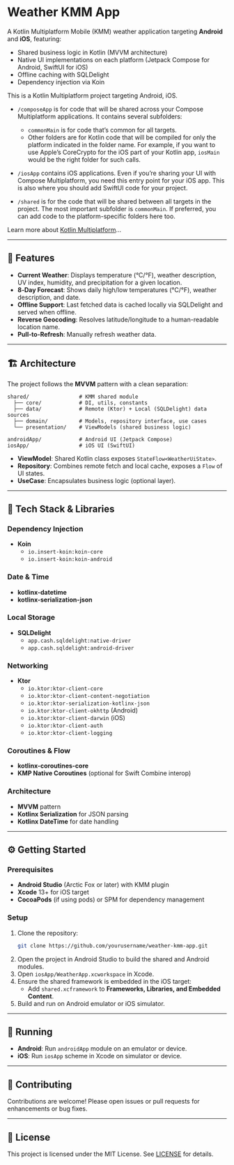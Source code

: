 # Weather KMM App

A Kotlin Multiplatform Mobile (KMM) weather application targeting **Android** and **iOS**, featuring:

- Shared business logic in Kotlin (MVVM architecture)
- Native UI implementations on each platform (Jetpack Compose for Android, SwiftUI for iOS)
- Offline caching with SQLDelight
- Dependency injection via Koin
  
This is a Kotlin Multiplatform project targeting Android, iOS.

* `/composeApp` is for code that will be shared across your Compose Multiplatform applications.
  It contains several subfolders:
  - `commonMain` is for code that’s common for all targets.
  - Other folders are for Kotlin code that will be compiled for only the platform indicated in the folder name.
    For example, if you want to use Apple’s CoreCrypto for the iOS part of your Kotlin app,
    `iosMain` would be the right folder for such calls.

* `/iosApp` contains iOS applications. Even if you’re sharing your UI with Compose Multiplatform, 
  you need this entry point for your iOS app. This is also where you should add SwiftUI code for your project.

* `/shared` is for the code that will be shared between all targets in the project.
  The most important subfolder is `commonMain`. If preferred, you can add code to the platform-specific folders here too.


Learn more about [Kotlin Multiplatform](https://www.jetbrains.com/help/kotlin-multiplatform-dev/get-started.html)…

---

## 🚀 Features

- **Current Weather**: Displays temperature (°C/°F), weather description, UV index, humidity, and precipitation for a given location.
- **8‑Day Forecast**: Shows daily high/low temperatures (°C/°F), weather description, and date.
- **Offline Support**: Last fetched data is cached locally via SQLDelight and served when offline.
- **Reverse Geocoding**: Resolves latitude/longitude to a human-readable location name.
- **Pull‑to‑Refresh**: Manually refresh weather data.

---

## 🏗 Architecture

The project follows the **MVVM** pattern with a clean separation:

```
shared/                # KMM shared module
  ├── core/            # DI, utils, constants
  ├── data/            # Remote (Ktor) + Local (SQLDelight) data sources
  ├── domain/          # Models, repository interface, use cases
  └── presentation/    # ViewModels (shared business logic)

androidApp/            # Android UI (Jetpack Compose)
iosApp/                # iOS UI (SwiftUI)
```

- **ViewModel**: Shared Kotlin class exposes `StateFlow<WeatherUiState>`.
- **Repository**: Combines remote fetch and local cache, exposes a `Flow` of UI states.
- **UseCase**: Encapsulates business logic (optional layer).

---

## 🧰 Tech Stack & Libraries

### Dependency Injection
- **Koin**
  - `io.insert-koin:koin-core`
  - `io.insert-koin:koin-android`

### Date & Time
- **kotlinx-datetime**
- **kotlinx-serialization-json**

### Local Storage
- **SQLDelight**
  - `app.cash.sqldelight:native-driver`
  - `app.cash.sqldelight:android-driver`

### Networking
- **Ktor**
  - `io.ktor:ktor-client-core`
  - `io.ktor:ktor-client-content-negotiation`
  - `io.ktor:ktor-serialization-kotlinx-json`
  - `io.ktor:ktor-client-okhttp` (Android)
  - `io.ktor:ktor-client-darwin` (iOS)
  - `io.ktor:ktor-client-auth`
  - `io.ktor:ktor-client-logging`

### Coroutines & Flow
- **kotlinx-coroutines-core**
- **KMP Native Coroutines** (optional for Swift Combine interop)

### Architecture
- **MVVM** pattern
- **Kotlinx Serialization** for JSON parsing
- **Kotlinx DateTime** for date handling

---

## ⚙️ Getting Started

### Prerequisites

- **Android Studio** (Arctic Fox or later) with KMM plugin
- **Xcode** 13+ for iOS target
- **CocoaPods** (if using pods) or SPM for dependency management

### Setup

1. Clone the repository:
   ```bash
   git clone https://github.com/yourusername/weather-kmm-app.git
   ```
2. Open the project in Android Studio to build the shared and Android modules.
3. Open `iosApp/WeatherApp.xcworkspace` in Xcode.
4. Ensure the shared framework is embedded in the iOS target:
   - Add `shared.xcframework` to **Frameworks, Libraries, and Embedded Content**.
5. Build and run on Android emulator or iOS simulator.

---

## 📱 Running

- **Android**: Run `androidApp` module on an emulator or device.
- **iOS**: Run `iosApp` scheme in Xcode on simulator or device.

---

## 🤝 Contributing

Contributions are welcome! Please open issues or pull requests for enhancements or bug fixes.

---

## 📄 License

This project is licensed under the MIT License. See [LICENSE](LICENSE) for details.

